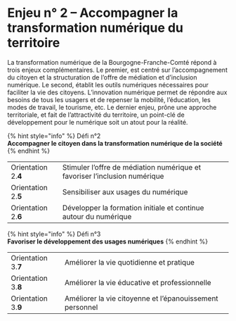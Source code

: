 # Enjeu n° 2 – Accompagner la transformation numérique du territoire

La transformation numérique de la Bourgogne-Franche-Comté répond à trois enjeux complémentaires. Le premier, est centré sur l’accompagnement du citoyen et la structuration de l’offre de médiation et d’inclusion numérique. Le second, établit les outils numériques nécessaires pour faciliter la vie des citoyens. L’innovation numérique permet de répondre aux besoins de tous les usagers et de repenser la mobilité, l’éducation, les modes de travail, le tourisme, etc. Le dernier enjeu, prône une approche territoriale, et fait de l’attractivité du territoire, un point-clé de développement pour le numérique soit un atout pour la réalité.

{% hint style="info" %}
Défi n°2  
**Accompagner le citoyen dans la transformation numérique de la société**
{% endhint %}

|  |  |
| :--- | :--- |
| Orientation 2.**4** | Stimuler l’offre de médiation numérique et favoriser l’inclusion numérique |
| Orientation 2.**5** | Sensibiliser aux usages du numérique |
| Orientation 2.**6** | Développer la formation initiale et continue autour du numérique |

{% hint style="info" %}
Défi n°3  
**Favoriser le développement des usages numériques**
{% endhint %}

|  |  |
| :--- | :--- |
| Orientation 3.**7** | Améliorer la vie quotidienne et pratique |
| Orientation 3.**8** | Améliorer la vie éducative et professionnelle |
| Orientation 3.**9** | Améliorer la vie citoyenne et l’épanouissement personnel |



